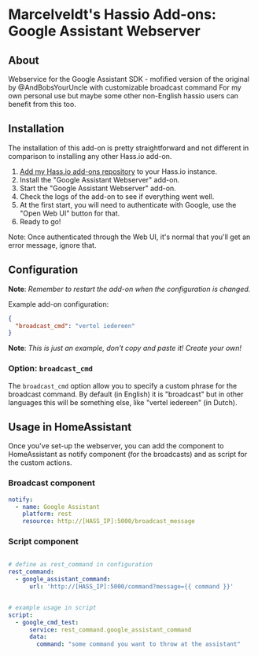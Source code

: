 # Marcelveldt's Hassio Add-ons: Google Assistant Webserver

## About

Webservice for the Google Assistant SDK - mofified version of the original by @AndBobsYourUncle with customizable broadcast command
For my own personal use but maybe some other non-English hassio users can benefit from this too.


## Installation

The installation of this add-on is pretty straightforward and not different in
comparison to installing any other Hass.io add-on.

1. [Add my Hass.io add-ons repository][repository] to your Hass.io instance.
1. Install the "Google Assistant Webserver" add-on.
1. Start the "Google Assistant Webserver" add-on.
1. Check the logs of the add-on to see if everything went well.
1. At the first start, you will need to authenticate with Google, use the "Open Web UI" button for that.
1. Ready to go!

Note: Once authenticated through the Web UI, it's normal that you'll get an error message, ignore that.


## Configuration

**Note**: _Remember to restart the add-on when the configuration is changed._

Example add-on configuration:

```json
{
  "broadcast_cmd": "vertel iedereen"
}
```

**Note**: _This is just an example, don't copy and paste it! Create your own!_

### Option: `broadcast_cmd`

The `broadcast_cmd` option allow you to specify a custom phrase for the broadcast command.
By default (in English) it is "broadcast" but in other languages this will be something else, like "vertel iedereen" (in Dutch).


## Usage in HomeAssistant

Once you've set-up the webserver, you can add the component to HomeAssistant as notify component (for the broadcasts) and as script for the custom actions.

### Broadcast component

```yaml
notify:
  - name: Google Assistant
    platform: rest
    resource: http://[HASS_IP]:5000/broadcast_message
```

### Script component

```yaml

# define as rest_command in configuration
rest_command:
  - google_assistant_command:
      url: 'http://[HASS_IP]:5000/command?message={{ command }}'


# example usage in script
script:
  - google_cmd_test:
      service: rest_command.google_assistant_command
      data:
        command: "some command you want to throw at the assistant"
```





[repository]: https://github.com/marcelveldt/hassio-addons-repo